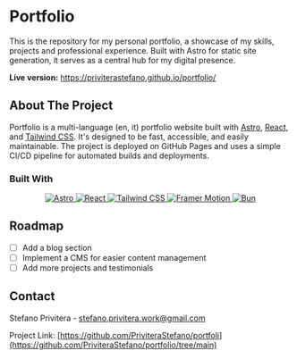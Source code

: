 #  Portfolio

This is the repository for my personal portfolio, a showcase of my skills, projects and professional experience.
Built with Astro for static site generation, it serves as a central hub for my digital presence.

**Live version:** https://priviterastefano.github.io/portfolio/

## About The Project

Portfolio is a multi-language (en, it) portfolio website built with [Astro](https://astro.build/), [React](https://react.dev/), and [Tailwind CSS](https://tailwindcss.com/). 
It's designed to be fast, accessible, and easily maintainable. The project is deployed on GitHub Pages and uses a simple CI/CD pipeline for automated builds and deployments.

### Built With

<p align="center">
  <a href="https://astro.build/">
    <img src="https://img.shields.io/badge/astro-%232C207B.svg?style=for-the-badge&logo=astro&logoColor=white" alt="Astro">
  </a>
  <a href="https://react.dev/">
    <img src="https://img.shields.io/badge/react-%2320232a.svg?style=for-the-badge&logo=react&logoColor=%2361DAFB" alt="React">
  </a>
  <a href="https://tailwindcss.com/">
    <img src="https://img.shields.io/badge/tailwindcss-%3338B2AC.svg?style=for-the-badge&logo=tailwind-css&logoColor=white" alt="Tailwind CSS">
  </a>
  <a href="https://www.framer.com/motion/">
    <img src="https://img.shields.io/badge/Framer-black?style=for-the-badge&logo=framer&logoColor=blue" alt="Framer Motion">
  </a>
    <a href="https.bun.sh/">
    <img src="https://img.shields.io/badge/Bun-%23000000.svg?style=for-the-badge&logo=bun&logoColor=white" alt="Bun">
  </a>
</p>

## Roadmap

*   [ ] Add a blog section
*   [ ] Implement a CMS for easier content management
*   [ ] Add more projects and testimonials

## Contact

Stefano Privitera - stefano.privitera.work@gmail.com

Project Link: [https://github.com/PriviteraStefano/portfoli](https://github.com/PriviteraStefano/portfolio/tree/main)
